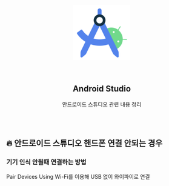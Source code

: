<div align="center">
  <p>
    <img src="../README.assets/studio.png">
  </p>
  <br>
  <h2>Android Studio</h2>
  <p>안드로이드 스튜디오 관련 내용 정리</p>
  <br>
  <br>
</div>


## 🔥 안드로이드 스튜디오 핸드폰 연결 안되는 경우

### 기기 인식 안될때 연결하는 방법

Pair Devices Using Wi-Fi를 이용해 USB 없이 와이파이로 연결
